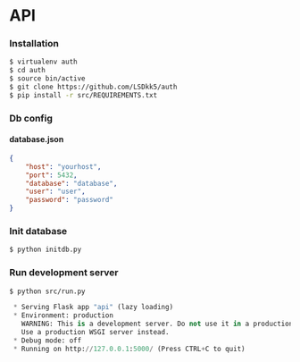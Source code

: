 # API

### Installation

```sh
$ virtualenv auth
$ cd auth
$ source bin/active
$ git clone https://github.com/LSDkk5/auth
$ pip install -r src/REQUIREMENTS.txt
```

### Db config
#### database.json

```json
{
    "host": "yourhost",
    "port": 5432,
    "database": "database",
    "user": "user",
    "password": "password"
}
```

### Init database

```sh
$ python initdb.py
```

### Run development server

```sh
$ python src/run.py
```

```python
 * Serving Flask app "api" (lazy loading)
 * Environment: production
   WARNING: This is a development server. Do not use it in a production deployment.
   Use a production WSGI server instead.
 * Debug mode: off
 * Running on http://127.0.0.1:5000/ (Press CTRL+C to quit)
```

